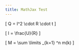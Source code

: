 ```yaml
---
title: MathJax Test
---
```


\[ Q = I^2 \cdot R \cdot t \]

\[ I = \frac{U}{R} \]

\[ M = \sum \limits _{k=1} ^n m(k) \]

